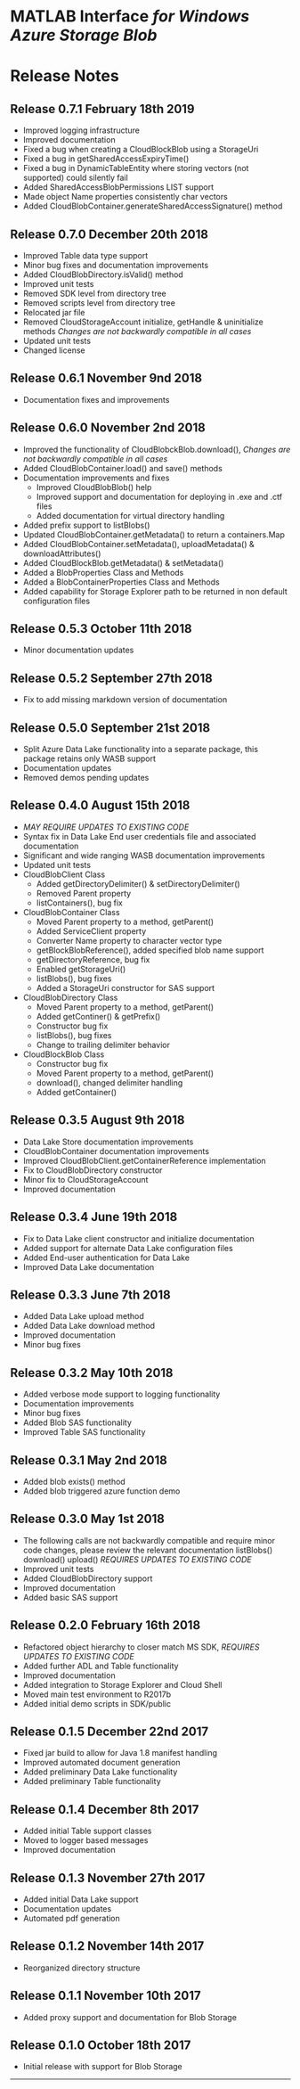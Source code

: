 # MATLAB Interface *for Windows Azure Storage Blob*
# Release Notes

## Release 0.7.1 February 18th 2019
* Improved logging infrastructure
* Improved documentation
* Fixed a bug when creating a CloudBlockBlob using a StorageUri
* Fixed a bug in getSharedAccessExpiryTime()
* Fixed a bug in DynamicTableEntity where storing vectors (not supported) could silently fail
* Added SharedAccessBlobPermissions LIST support
* Made object Name properties consistently char vectors
* Added CloudBlobContainer.generateSharedAccessSignature() method

## Release 0.7.0 December 20th 2018
* Improved Table data type support
* Minor bug fixes and documentation improvements
* Added CloudBlobDirectory.isValid() method
* Improved unit tests
* Removed SDK level from directory tree
* Removed scripts level from directory tree
* Relocated jar file
* Removed CloudStorageAccount initialize, getHandle & uninitialize methods *Changes are not backwardly compatible in all cases*
* Updated unit tests
* Changed license

## Release 0.6.1 November 9nd 2018
* Documentation fixes and improvements

## Release 0.6.0 November 2nd 2018
* Improved the functionality of CloudBlobckBlob.download(), *Changes are not backwardly compatible in all cases*
* Added CloudBlobContainer.load() and save() methods
* Documentation improvements and fixes
    * Improved CloudBlobBlob() help
    * Improved support and documentation for deploying in .exe and .ctf files
    * Added documentation for virtual directory handling
* Added prefix support to listBlobs()
* Updated CloudBlobContainer.getMetadata() to return a containers.Map
* Added CloudBlobContainer.setMetadata(), uploadMetadata() & downloadAttributes()
* Added CloudBlockBlob.getMetadata() & setMetadata()
* Added a BlobProperties Class and Methods
* Added a BlobContainerProperties Class and Methods
* Added capability for Storage Explorer path to be returned in non default configuration files

## Release 0.5.3 October 11th 2018
* Minor documentation updates

## Release 0.5.2 September 27th 2018
* Fix to add missing markdown version of documentation

## Release 0.5.0 September 21st 2018
* Split Azure Data Lake functionality into a separate package, this package retains only WASB support
* Documentation updates
* Removed demos pending updates

## Release 0.4.0 August 15th 2018
* *MAY REQUIRE UPDATES TO EXISTING CODE*
* Syntax fix in Data Lake End user credentials file and associated documentation
* Significant and wide ranging WASB documentation improvements
* Updated unit tests
* CloudBlobClient Class
    * Added getDirectoryDelimiter() & setDirectoryDelimiter()
    * Removed Parent property
    * listContainers(), bug fix
* CloudBlobContainer Class
    * Moved Parent property to a method, getParent()
    * Added ServiceClient property
    * Converter Name property to character vector type
    * getBlockBlobReference(), added specified blob name support
    * getDirectoryReference, bug fix
    * Enabled getStorageUri()
    * listBlobs(), bug fixes
    * Added a StorageUri constructor for SAS support
* CloudBlobDirectory Class
    * Moved Parent property to a method, getParent()
    * Added getContiner() & getPrefix()
    * Constructor bug fix
    * listBlobs(), bug fixes
    * Change to trailing delimiter behavior
* CloudBlockBlob Class
    * Constructor bug fix
    * Moved Parent property to a method, getParent()
    * download(), changed delimiter handling
    * Added getContainer()

## Release 0.3.5 August 9th 2018
* Data Lake Store documentation improvements
* CloudBlobContainer documentation improvements
* Improved CloudBlobClient.getContainerReference implementation
* Fix to CloudBlobDirectory constructor
* Minor fix to CloudStorageAccount
* Improved documentation

## Release 0.3.4 June 19th 2018
* Fix to Data Lake client constructor and initialize documentation
* Added support for alternate Data Lake configuration files
* Added End-user authentication for Data Lake
* Improved Data Lake documentation

## Release 0.3.3 June 7th 2018
* Added Data Lake upload method
* Added Data Lake download method
* Improved documentation
* Minor bug fixes

## Release 0.3.2 May 10th 2018
* Added verbose mode support to logging functionality
* Documentation improvements
* Minor bug fixes
* Added Blob SAS functionality
* Improved Table SAS functionality

## Release 0.3.1 May 2nd 2018
* Added blob exists() method
* Added blob triggered azure function demo

## Release 0.3.0 May 1st 2018
* The following calls are not backwardly compatible and require minor code changes, please review the relevant documentation listBlobs() download() upload() *REQUIRES UPDATES TO EXISTING CODE*
* Improved unit tests
* Added CloudBlobDirectory support
* Improved documentation
* Added basic SAS support

## Release 0.2.0 February 16th 2018
* Refactored object hierarchy to closer match MS SDK, *REQUIRES UPDATES TO EXISTING CODE*
* Added further ADL and Table functionality
* Improved documentation
* Added integration to Storage Explorer and Cloud Shell
* Moved main test environment to R2017b
* Added initial demo scripts in SDK/public

## Release 0.1.5 December 22nd 2017
* Fixed jar build to allow for Java 1.8 manifest handling
* Improved automated document generation
* Added preliminary Data Lake functionality
* Added preliminary Table functionality

## Release 0.1.4 December 8th 2017
* Added initial Table support classes
* Moved to logger based messages
* Improved documentation

## Release 0.1.3 November 27th 2017
* Added initial Data Lake support
* Documentation updates
* Automated pdf generation

## Release 0.1.2 November 14th 2017
* Reorganized directory structure

## Release 0.1.1 November 10th 2017
* Added proxy support and documentation for Blob Storage

## Release 0.1.0 October 18th 2017
* Initial release with support for Blob Storage

------------

[//]: #  (Copyright 2017, The MathWorks, Inc.)
